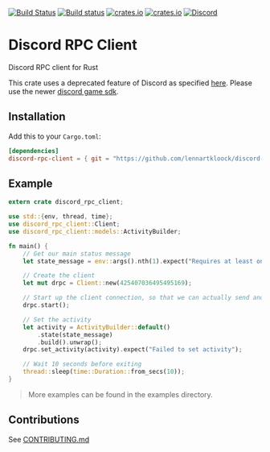 [![Build Status][travis-ci-badge]][travis-ci-page] [![Build status][appveyor-ci-badge]][appveyor-ci-page] [![crates.io][crates-io-badge-ver]][crates-io-page] [![crates.io][crates-io-badge-dl]][crates-io-page] [![Discord][discord-badge]][discord-invite]


# Discord RPC Client

Discord RPC client for Rust

This crate uses a deprecated feature of Discord as specified [here](https://discord.com/developers/docs/rich-presence/how-to). Please use the newer [discord game sdk](https://discord.com/developers/docs/game-sdk/sdk-starter-guide).

## Installation

Add this to your `Cargo.toml`:

```toml
[dependencies]
discord-rpc-client = { git = "https://github.com/lennartkloock/discord-rpc-client.rs.git", branch = "master" }
```


## Example

```rust
extern crate discord_rpc_client;

use std::{env, thread, time};
use discord_rpc_client::Client;
use discord_rpc_client::models::ActivityBuilder;

fn main() {
    // Get our main status message
    let state_message = env::args().nth(1).expect("Requires at least one argument");

    // Create the client
    let mut drpc = Client::new(425407036495495169);

    // Start up the client connection, so that we can actually send and receive stuff
    drpc.start();

    // Set the activity
    let activity = ActivityBuilder::default()
        .state(state_message)
        .build().unwrap();
    drpc.set_activity(activity).expect("Failed to set activity");

    // Wait 10 seconds before exiting
    thread::sleep(time::Duration::from_secs(10));
}
```

> More examples can be found in the examples directory.


## Contributions

See [CONTRIBUTING.md](CONTRIBUTING.md)


<!-- links -->

[gitlab-ci-badge]: https://gitlab.com/valeth/discord-rpc-client.rs/badges/master/pipeline.svg
[gitlab-repo-master]: https://gitlab.com/valeth/discord-rpc-client.rs/commits/master
[crates-io-badge-ver]: https://img.shields.io/crates/v/discord-rpc-client.svg
[crates-io-badge-dl]: https://img.shields.io/crates/d/discord-rpc-client.svg
[crates-io-page]: https://crates.io/crates/discord-rpc-client
[travis-ci-badge]: https://travis-ci.org/valeth/discord-rpc-client.rs.svg?branch=master
[travis-ci-page]: https://travis-ci.org/valeth/discord-rpc-client.rs
[appveyor-ci-badge]: https://ci.appveyor.com/api/projects/status/3fba86eipx0sgsjp?svg=true
[appveyor-ci-page]: https://ci.appveyor.com/project/valeth/discord-rpc-client-rs
[discord-invite]: https://discordapp.com/invite/zfavwrA
[discord-badge]: https://discordapp.com/api/guilds/200751504175398912/widget.png
